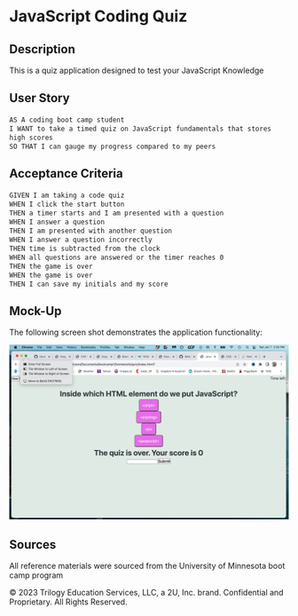 # JavaScript Coding Quiz

## Description

This is a quiz application designed to test your JavaScript Knowledge

## User Story

```
AS A coding boot camp student
I WANT to take a timed quiz on JavaScript fundamentals that stores high scores
SO THAT I can gauge my progress compared to my peers
```

## Acceptance Criteria

```
GIVEN I am taking a code quiz
WHEN I click the start button
THEN a timer starts and I am presented with a question
WHEN I answer a question
THEN I am presented with another question
WHEN I answer a question incorrectly
THEN time is subtracted from the clock
WHEN all questions are answered or the timer reaches 0
THEN the game is over
WHEN the game is over
THEN I can save my initials and my score
```

## Mock-Up

The following screen shot demonstrates the application functionality:

![A user clicks through an interactive coding quiz, then enters initials to save the high score before resetting and starting over.](./assets/quizscreen.png)

## Sources
All reference materials were sourced from the University of Minnesota boot camp program

© 2023 Trilogy Education Services, LLC, a 2U, Inc. brand. Confidential and Proprietary. All Rights Reserved.
